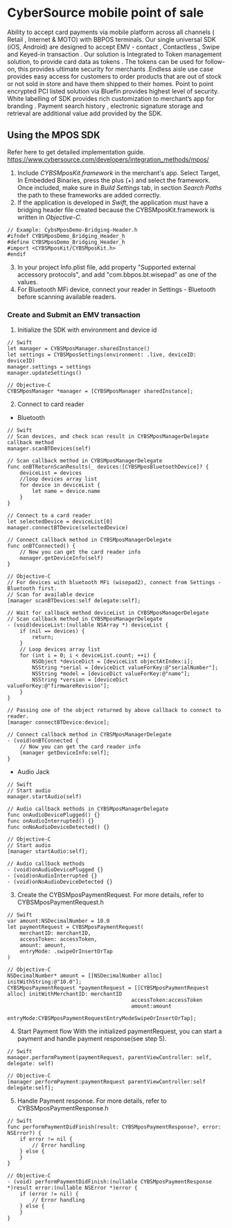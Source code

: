 # CyberSource mobile point of sale
Ability to accept card payments via mobile platform across all channels ( Retail , Internet & MOTO) with BBPOS terminals. Our single universal SDK (iOS, Android) are designed to accept EMV - contact , Contactless , Swipe and Keyed-in transaction . Our solution is Integrated to Token management solution, to provide card data as tokens . The tokens can be used for follow-on, this provides ultimate security for merchants .Endless aisle use case provides easy access for customers to order products that are out of stock  or not sold in store and have them shipped to their homes.   Point to point encrypted PCI listed solution via Bluefin provides highest level of  security. White labelling of SDK provides rich customization to merchant’s app for branding . Payment search history , electronic signature storage and retrieval are additional value add provided by the SDK.

## Using the MPOS SDK
Refer here to get detailed implementation guide.
https://www.cybersource.com/developers/integration_methods/mpos/
1. Include *CYBSMposKit.framework* in the merchant's app. Select Target,
In Embedded Binaries, press the plus (+) and select the framework. Once
included, make sure in *Build Settings* tab, in section *Search Paths* the path
to these frameworks are added correctly.
2. If the application is developed in *Swift*, the application must
have a bridging header file created because the CYBSMposKit.framework is written
in *Objective-C*.
```
// Example: CybsMposDemo-Bridging-Header.h
#ifndef CYBSMposDemo_Bridging_Header_h
#define CYBSMposDemo_Bridging_Header_h
#import <CYBSMposKit/CYBSMposKit.h>
#endif
```
3. In your project Info.plist file, add property "Supported external accessory protocols", and add "com.bbpos.bt.wisepad" as one of the values.
4. For Bluetooth MFi device, connect your reader in Settings - Bluetooth before scanning available readers.

### Create and Submit an EMV transaction
1. Initialize the SDK with environment and device id
```
// Swift
let manager = CYBSMposManager.sharedInstance()
let settings = CYBSMposSettings(environment: .live, deviceID: deviceID)
manager.settings = settings
manager.updateSettings()
```
```
// Objective-C
CYBSMposManager *manager = [CYBSMposManager sharedInstance];
```


2. Connect to card reader
- Bluetooth
```
// Swift
// Scan devices, and check scan result in CYBSMposManagerDelegate callback method
manager.scanBTDevices(self)

// Scan callback method in CYBSMposManagerDelegate
func onBTReturnScanResults(_ devices:[CYBSMposBluetoothDevice]? {
    deviceList = devices
    //loop devices array list
    for device in deviceList {
        let name = device.name
    }
}

// Connect to a card reader
let selectedDevice = deviceList[0]
manager.connectBTDevice(selectedDevice)

// Connect callback method in CYBSMposManagerDelegate
func onBTConnected() {
    // Now you can get the card reader info
    manager.getDeviceInfo(self)
}
```

```
// Objective-C
// For devices with bluetooth MFi (wisepad2), connect from Settings - Bluetooth first. 
// Scan for available device
[manager scanBTDevices:self delegate:self];

// Wait for callback method deviceList in CYBSMposManagerDelegate
// Scan callback method in CYBSMposManagerDelegate
- (void)deviceList:(nullable NSArray *) deviceList {
    if (nil == devices) {
        return;
    }
    // Loop devices array list
    for (int i = 0; i < deviceList.count; ++i) {
        NSObject *deviceDict = [deviceList objectAtIndex:i];
        NSString *serial = [deviceDict valueForKey:@"serialNumber"];
        NSString *model = [deviceDict valueForKey:@"name"];
        NSString *version = [deviceDict valueForKey:@"firmwareRevision"];
    }
}

// Passing one of the object returned by above callback to connect to reader.
[manager connectBTDevice:device];

// Connect callback method in CYBSMposManagerDelegate
- (void)onBTConnected {
    // Now you can get the card reader info
    [manager getDeviceInfo:self];
}
```

- Audio Jack
```
// Swift
// Start audio
manager.startAudio(self)

// Audio callback methods in CYBSMposManagerDelegate
func onAudioDevicePlugged() {}
func onAudioInterrupted() {}
func onNoAudioDeviceDetected() {}
```

```
// Objective-C
// Start audio
[manager startAudio:self];

// Audio callback methods
- (void)onAudioDevicePlugged {}
- (void)onAudioInterrupted {}
- (void)onNoAudioDeviceDetected {}
```


3. Create the CYBSMposPaymentRequest. For more details, refer to CYBSMposPaymentRequest.h
```
// Swift
var amount:NSDecimalNumber = 10.0
let paymentRequest = CYBSMposPaymentRequest(
    merchantID: merchantID, 
    accessToken: accessToken, 
    amount: amount, 
    entryMode: .swipeOrInsertOrTap
)
```

```
// Objective-C
NSDecimalNumber* amount = [[NSDecimalNumber alloc] initWithString:@"10.0"];
CYBSMposPaymentRequest *paymentRequest = [[CYBSMposPaymentRequest alloc] initWithMerchantID: merchantID 
                                        accessToken:accessToken
                                        amount:amount
                                        entryMode:CYBSMposPaymentRequestEntryModeSwipeOrInsertOrTap];
```


4. Start Payment flow
With the initialized paymentRequest, you can start a payment and handle payment response(see step 5).
```
// Swift
manager.performPayment(paymentRequest, parentViewController: self, delegate: self)
```

```
// Objective-C
[manager performPayment:paymentRequest parentViewController:self delegate:self];
```


5. Handle Payment response. For more details, refer to CYBSMposPaymentResponse.h
```
// Swift
func performPaymentDidFinish(result: CYBSMposPaymentResponse?, error: NSError?) {
    if error != nil {
        // Error handling
    } else {
    }
}
```

```
// Objective-C
- (void) performPaymentDidFinish:(nullable CYBSMposPaymentResponse *)result error:(nullable NSError *)error {
    if (error != nil) {
        // Error handling
    } else {
    }
}
```
